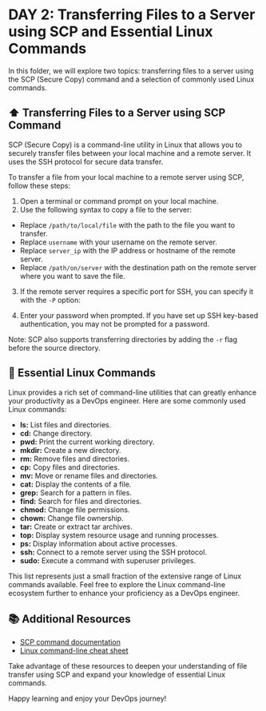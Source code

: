 # DAY 2: Transferring Files to a Server using SCP and Essential Linux Commands

In this folder, we will explore two topics: transferring files to a server using the SCP (Secure Copy) command and a selection of commonly used Linux commands.

## :arrow_up: Transferring Files to a Server using SCP Command

SCP (Secure Copy) is a command-line utility in Linux that allows you to securely transfer files between your local machine and a remote server. It uses the SSH protocol for secure data transfer.

To transfer a file from your local machine to a remote server using SCP, follow these steps:

1. Open a terminal or command prompt on your local machine.
2. Use the following syntax to copy a file to the server:

- Replace `/path/to/local/file` with the path to the file you want to transfer.
- Replace `username` with your username on the remote server.
- Replace `server_ip` with the IP address or hostname of the remote server.
- Replace `/path/on/server` with the destination path on the remote server where you want to save the file.
3. If the remote server requires a specific port for SSH, you can specify it with the `-P` option:

4. Enter your password when prompted. If you have set up SSH key-based authentication, you may not be prompted for a password.

Note: SCP also supports transferring directories by adding the `-r` flag before the source directory.

## :penguin: Essential Linux Commands

Linux provides a rich set of command-line utilities that can greatly enhance your productivity as a DevOps engineer. Here are some commonly used Linux commands:

- **ls:** List files and directories.
- **cd:** Change directory.
- **pwd:** Print the current working directory.
- **mkdir:** Create a new directory.
- **rm:** Remove files and directories.
- **cp:** Copy files and directories.
- **mv:** Move or rename files and directories.
- **cat:** Display the contents of a file.
- **grep:** Search for a pattern in files.
- **find:** Search for files and directories.
- **chmod:** Change file permissions.
- **chown:** Change file ownership.
- **tar:** Create or extract tar archives.
- **top:** Display system resource usage and running processes.
- **ps:** Display information about active processes.
- **ssh:** Connect to a remote server using the SSH protocol.
- **sudo:** Execute a command with superuser privileges.

This list represents just a small fraction of the extensive range of Linux commands available. Feel free to explore the Linux command-line ecosystem further to enhance your proficiency as a DevOps engineer.

## :books: Additional Resources

- [SCP command documentation](https://manpages.ubuntu.com/manpages/latest/en/man1/scp.1.html)
- [Linux command-line cheat sheet](https://cheatography.com/davechild/cheat-sheets/linux-command-line/)

Take advantage of these resources to deepen your understanding of file transfer using SCP and expand your knowledge of essential Linux commands.

Happy learning and enjoy your DevOps journey!

